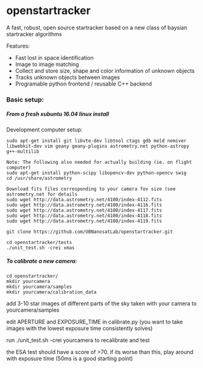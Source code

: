 # openstartracker
A fast, robust, open source startracker based on a new class of baysian startracker algorithms

Features:

* Fast lost in space identification
* Image to image matching
* Collect and store size, shape and color information of unknown objects
* Tracks unknown objects between images
* Programable python frontend / reusable C++ backend
### Basic setup:

##### From a fresh xubuntu 16.04 linux install
Development computer setup:
~~~~
sudo apt-get install git libvte-dev libtool ctags gdb meld nemiver libwebkit-dev vim geany geany-plugins astrometry.net python-astropy  g++-multilib

Note: The following also needed for actually building (ie. on flight computer)
sudo apt-get install python-scipy libopencv-dev python-opencv swig
cd /usr/share/astrometry

Download fits files corresponding to your camera fov size (see astrometry.net for details
sudo wget http://data.astrometry.net/4100/index-4112.fits
sudo wget http://data.astrometry.net/4100/index-4116.fits
sudo wget http://data.astrometry.net/4100/index-4117.fits
sudo wget http://data.astrometry.net/4100/index-4118.fits
sudo wget http://data.astrometry.net/4100/index-4119.fits

git clone https://github.com/UBNanosatLab/openstartracker.git

cd openstartracker/tests
./unit_test.sh -crei xmas
~~~~
##### To calibrate a new camera:
~~~~
cd openstartracker/
mkdir yourcamera
mkdir yourcamera/samples
mkdir yourcamera/calibration_data
~~~~
add 3-10 star images of different parts of the sky taken with your camera to yourcamera/samples

edit APERTURE and EXPOSURE_TIME in calibrate.py (you want to take images with the lowest exposure time consistently solves)

run ./unit_test.sh -crei yourcamera to recalibrate and test

the ESA test should have a score of >70. if its worse than this, play around with exposure time (50ms is a good starting point)
